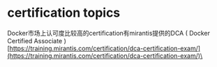 # certification topics

Docker市场上认可度比较高的certification有mirantis提供的DCA ( Docker Certified Associate ) \
[https://training.mirantis.com/certification/dca-certification-exam/](https://training.mirantis.com/certification/dca-certification-exam/)\

